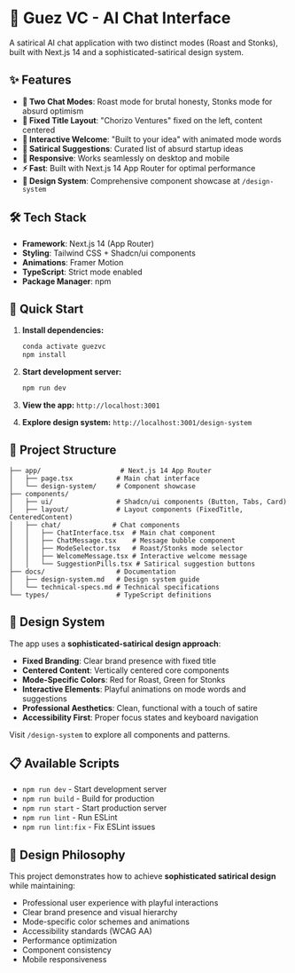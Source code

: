 # 🚀 Guez VC - AI Chat Interface

A satirical AI chat application with two distinct modes (Roast and Stonks), built with Next.js 14 and a sophisticated-satirical design system.

## ✨ Features

- **🎯 Two Chat Modes**: Roast mode for brutal honesty, Stonks mode for absurd optimism
- **🎨 Fixed Title Layout**: "Chorizo Ventures" fixed on the left, content centered
- **💬 Interactive Welcome**: "Built to <mode> your idea" with animated mode words
- **🎯 Satirical Suggestions**: Curated list of absurd startup ideas
- **📱 Responsive**: Works seamlessly on desktop and mobile
- **⚡ Fast**: Built with Next.js 14 App Router for optimal performance
- **🎪 Design System**: Comprehensive component showcase at `/design-system`

## 🛠 Tech Stack

- **Framework**: Next.js 14 (App Router)
- **Styling**: Tailwind CSS + Shadcn/ui components
- **Animations**: Framer Motion
- **TypeScript**: Strict mode enabled
- **Package Manager**: npm

## 🚀 Quick Start

1. **Install dependencies:**
   ```bash
   conda activate guezvc
   npm install
   ```

2. **Start development server:**
   ```bash
   npm run dev
   ```

3. **View the app:** `http://localhost:3001`

4. **Explore design system:** `http://localhost:3001/design-system`

## 📁 Project Structure

```
├── app/                    # Next.js 14 App Router
│   ├── page.tsx           # Main chat interface
│   └── design-system/     # Component showcase
├── components/
│   ├── ui/                # Shadcn/ui components (Button, Tabs, Card)
│   ├── layout/            # Layout components (FixedTitle, CenteredContent)
│   ├── chat/             # Chat components
│   │   ├── ChatInterface.tsx  # Main chat component
│   │   ├── ChatMessage.tsx    # Message bubble component
│   │   ├── ModeSelector.tsx   # Roast/Stonks mode selector
│   │   ├── WelcomeMessage.tsx # Interactive welcome message
│   │   └── SuggestionPills.tsx # Satirical suggestion buttons
├── docs/                  # Documentation
│   ├── design-system.md   # Design system guide
│   └── technical-specs.md # Technical specifications
└── types/                 # TypeScript definitions
```

## 🎨 Design System

The app uses a **sophisticated-satirical design approach**:

- **Fixed Branding**: Clear brand presence with fixed title
- **Centered Content**: Vertically centered core components
- **Mode-Specific Colors**: Red for Roast, Green for Stonks
- **Interactive Elements**: Playful animations on mode words and suggestions
- **Professional Aesthetics**: Clean, functional with a touch of satire
- **Accessibility First**: Proper focus states and keyboard navigation

Visit `/design-system` to explore all components and patterns.

## 📋 Available Scripts

- `npm run dev` - Start development server
- `npm run build` - Build for production  
- `npm run start` - Start production server
- `npm run lint` - Run ESLint
- `npm run lint:fix` - Fix ESLint issues

## 🎯 Design Philosophy

This project demonstrates how to achieve **sophisticated satirical design** while maintaining:
- Professional user experience with playful interactions
- Clear brand presence and visual hierarchy
- Mode-specific color schemes and animations
- Accessibility standards (WCAG AA)
- Performance optimization
- Component consistency
- Mobile responsiveness
